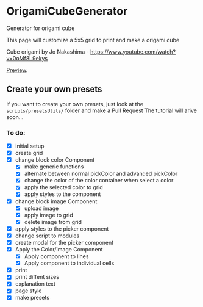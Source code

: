 # OrigamiCubeGenerator
Generator for origami cube

This page will customize a 5x5 grid to print and make a origami cube

Cube origami by Jo Nakashima - https://www.youtube.com/watch?v=0oMf8L9ekys

[Preview](https://arnaldoaf.github.io/OrigamiCubeGenerator/).

## Create your own presets

If you want to create your own presets, just look at the `scripts/presetsUtils/` folder and make a Pull Request
The tutorial will arive soon...
### To do:

- [X] initial setup
- [X] create grid
- [x] change block color Component
    - [X] make generic functions
    - [X] alternate between normal pickColor and advanced pickColor
    - [X] change the color of the color container when select a color
    - [X] apply the selected color to grid
    - [x] apply styles to the component
- [X] change block image Component
    - [X] upload image
    - [X] apply image to grid
    - [X] delete image from grid
- [X] apply styles to the picker component
- [X] change script to modules
- [X] create modal for the picker component
- [X] Apply the Color/Image Component
    - [X] Apply component to lines
    - [X] Apply component to individual cells
- [X] print
- [X] print diffent sizes
- [X] explanation text
- [X] page style
- [X] make presets
